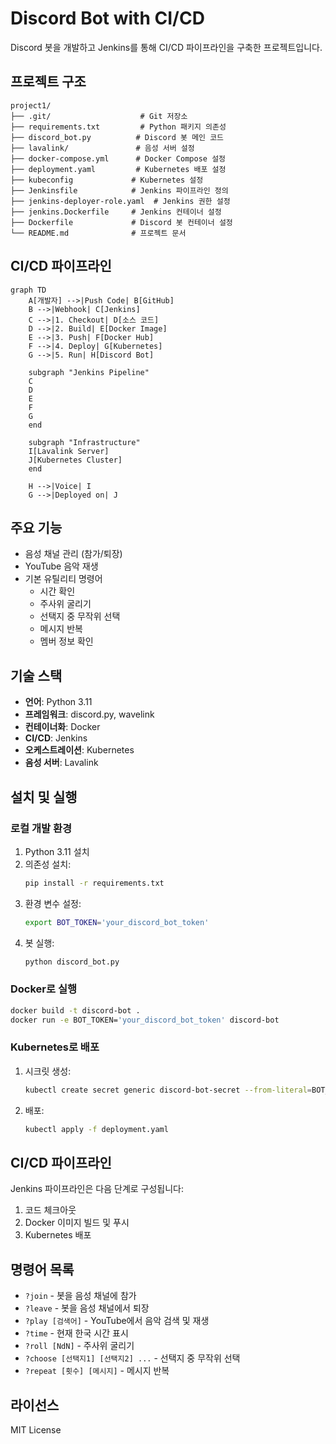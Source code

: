 # Discord Bot with CI/CD

Discord 봇을 개발하고 Jenkins를 통해 CI/CD 파이프라인을 구축한 프로젝트입니다.

## 프로젝트 구조

```
project1/
├── .git/                    # Git 저장소
├── requirements.txt         # Python 패키지 의존성
├── discord_bot.py          # Discord 봇 메인 코드
├── lavalink/               # 음성 서버 설정
├── docker-compose.yml      # Docker Compose 설정
├── deployment.yaml         # Kubernetes 배포 설정
├── kubeconfig             # Kubernetes 설정
├── Jenkinsfile            # Jenkins 파이프라인 정의
├── jenkins-deployer-role.yaml  # Jenkins 권한 설정
├── jenkins.Dockerfile     # Jenkins 컨테이너 설정
├── Dockerfile             # Discord 봇 컨테이너 설정
└── README.md              # 프로젝트 문서
```

## CI/CD 파이프라인

```mermaid
graph TD
    A[개발자] -->|Push Code| B[GitHub]
    B -->|Webhook| C[Jenkins]
    C -->|1. Checkout| D[소스 코드]
    D -->|2. Build| E[Docker Image]
    E -->|3. Push| F[Docker Hub]
    F -->|4. Deploy| G[Kubernetes]
    G -->|5. Run| H[Discord Bot]
    
    subgraph "Jenkins Pipeline"
    C
    D
    E
    F
    G
    end
    
    subgraph "Infrastructure"
    I[Lavalink Server]
    J[Kubernetes Cluster]
    end
    
    H -->|Voice| I
    G -->|Deployed on| J
```

## 주요 기능

- 음성 채널 관리 (참가/퇴장)
- YouTube 음악 재생
- 기본 유틸리티 명령어
  - 시간 확인
  - 주사위 굴리기
  - 선택지 중 무작위 선택
  - 메시지 반복
  - 멤버 정보 확인

## 기술 스택

- **언어**: Python 3.11
- **프레임워크**: discord.py, wavelink
- **컨테이너화**: Docker
- **CI/CD**: Jenkins
- **오케스트레이션**: Kubernetes
- **음성 서버**: Lavalink

## 설치 및 실행

### 로컬 개발 환경

1. Python 3.11 설치
2. 의존성 설치:
   ```bash
   pip install -r requirements.txt
   ```
3. 환경 변수 설정:
   ```bash
   export BOT_TOKEN='your_discord_bot_token'
   ```
4. 봇 실행:
   ```bash
   python discord_bot.py
   ```

### Docker로 실행

```bash
docker build -t discord-bot .
docker run -e BOT_TOKEN='your_discord_bot_token' discord-bot
```

### Kubernetes로 배포

1. 시크릿 생성:
   ```bash
   kubectl create secret generic discord-bot-secret --from-literal=BOT_TOKEN='your_discord_bot_token'
   ```

2. 배포:
   ```bash
   kubectl apply -f deployment.yaml
   ```

## CI/CD 파이프라인

Jenkins 파이프라인은 다음 단계로 구성됩니다:

1. 코드 체크아웃
2. Docker 이미지 빌드 및 푸시
3. Kubernetes 배포

## 명령어 목록

- `?join` - 봇을 음성 채널에 참가
- `?leave` - 봇을 음성 채널에서 퇴장
- `?play [검색어]` - YouTube에서 음악 검색 및 재생
- `?time` - 현재 한국 시간 표시
- `?roll [NdN]` - 주사위 굴리기
- `?choose [선택지1] [선택지2] ...` - 선택지 중 무작위 선택
- `?repeat [횟수] [메시지]` - 메시지 반복

## 라이선스

MIT License
